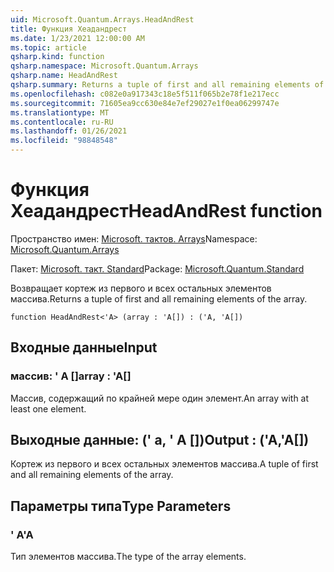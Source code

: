 ```yaml
---
uid: Microsoft.Quantum.Arrays.HeadAndRest
title: Функция Хеадандрест
ms.date: 1/23/2021 12:00:00 AM
ms.topic: article
qsharp.kind: function
qsharp.namespace: Microsoft.Quantum.Arrays
qsharp.name: HeadAndRest
qsharp.summary: Returns a tuple of first and all remaining elements of the array.
ms.openlocfilehash: c082e0a917343c18e5f511f065b2e78f1e217ecc
ms.sourcegitcommit: 71605ea9cc630e84e7ef29027e1f0ea06299747e
ms.translationtype: MT
ms.contentlocale: ru-RU
ms.lasthandoff: 01/26/2021
ms.locfileid: "98848548"
---
```

# <a name="headandrest-function"></a><span data-ttu-id="552d4-102">Функция Хеадандрест</span><span class="sxs-lookup"><span data-stu-id="552d4-102">HeadAndRest function</span></span>

<span data-ttu-id="552d4-103">Пространство имен: [Microsoft. тактов. Arrays](xref:Microsoft.Quantum.Arrays)</span><span class="sxs-lookup"><span data-stu-id="552d4-103">Namespace: [Microsoft.Quantum.Arrays](xref:Microsoft.Quantum.Arrays)</span></span>

<span data-ttu-id="552d4-104">Пакет: [Microsoft. такт. Standard](https://nuget.org/packages/Microsoft.Quantum.Standard)</span><span class="sxs-lookup"><span data-stu-id="552d4-104">Package: [Microsoft.Quantum.Standard](https://nuget.org/packages/Microsoft.Quantum.Standard)</span></span>


<span data-ttu-id="552d4-105">Возвращает кортеж из первого и всех остальных элементов массива.</span><span class="sxs-lookup"><span data-stu-id="552d4-105">Returns a tuple of first and all remaining elements of the array.</span></span>

```qsharp
function HeadAndRest<'A> (array : 'A[]) : ('A, 'A[])
```


## <a name="input"></a><span data-ttu-id="552d4-106">Входные данные</span><span class="sxs-lookup"><span data-stu-id="552d4-106">Input</span></span>

### <a name="array--a"></a><span data-ttu-id="552d4-107">массив: ' A []</span><span class="sxs-lookup"><span data-stu-id="552d4-107">array : 'A[]</span></span>

<span data-ttu-id="552d4-108">Массив, содержащий по крайней мере один элемент.</span><span class="sxs-lookup"><span data-stu-id="552d4-108">An array with at least one element.</span></span>



## <a name="output--aa"></a><span data-ttu-id="552d4-109">Выходные данные: (' а, ' A [])</span><span class="sxs-lookup"><span data-stu-id="552d4-109">Output : ('A,'A[])</span></span>

<span data-ttu-id="552d4-110">Кортеж из первого и всех остальных элементов массива.</span><span class="sxs-lookup"><span data-stu-id="552d4-110">A tuple of first and all remaining elements of the array.</span></span>

## <a name="type-parameters"></a><span data-ttu-id="552d4-111">Параметры типа</span><span class="sxs-lookup"><span data-stu-id="552d4-111">Type Parameters</span></span>

### <a name="a"></a><span data-ttu-id="552d4-112">' A</span><span class="sxs-lookup"><span data-stu-id="552d4-112">'A</span></span>

<span data-ttu-id="552d4-113">Тип элементов массива.</span><span class="sxs-lookup"><span data-stu-id="552d4-113">The type of the array elements.</span></span>